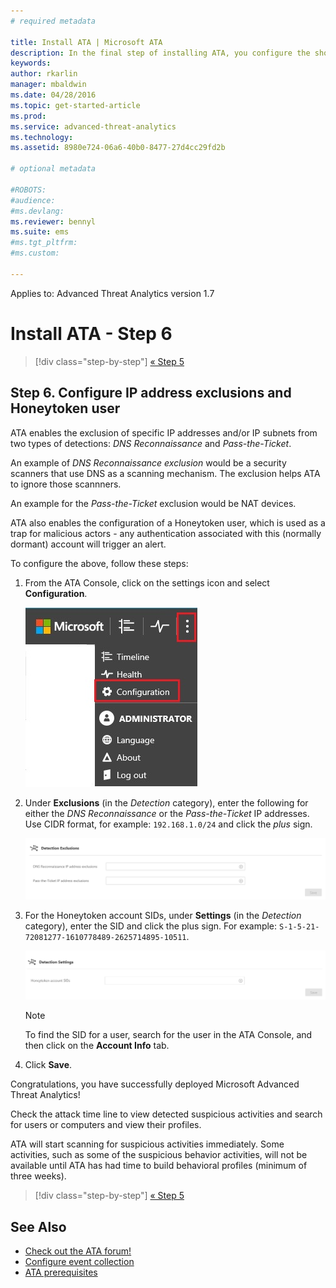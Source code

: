 ```yaml
---
# required metadata

title: Install ATA | Microsoft ATA
description: In the final step of installing ATA, you configure the short-term lease subnets and the Honeytoken user.
keywords:
author: rkarlin
manager: mbaldwin
ms.date: 04/28/2016
ms.topic: get-started-article
ms.prod:
ms.service: advanced-threat-analytics
ms.technology:
ms.assetid: 8980e724-06a6-40b0-8477-27d4cc29fd2b

# optional metadata

#ROBOTS:
#audience:
#ms.devlang:
ms.reviewer: bennyl
ms.suite: ems
#ms.tgt_pltfrm:
#ms.custom:

---
```


Applies to: Advanced Threat Analytics version 1.7



# Install ATA - Step 6

>[!div class="step-by-step"]
[« Step 5](install-ata-step5.md)

## Step 6. Configure  IP address exclusions and Honeytoken user
ATA enables the exclusion of specific IP addresses and/or IP subnets from two types of detections: *DNS Reconnaissance* and *Pass-the-Ticket*. 

An example of *DNS Reconnaissance exclusion* would be a security scanners that use DNS as a scanning mechanism. The exclusion helps ATA to ignore those scannners.

An example for the *Pass-the-Ticket* exclusion would be NAT devices.    

ATA also enables the configuration of a Honeytoken user, which is used as a trap for malicious actors - any authentication associated with this (normally dormant) account will trigger an alert.

To configure the above, follow these steps:

1.  From the ATA Console, click on the settings icon and select **Configuration**.

    ![ATA configuration settings](media/ATA-config-icon.JPG)

2.  Under **Exclusions** (in the *Detection* category), enter the following for either the *DNS Reconnaissance* or the *Pass-the-Ticket* IP addresses. Use CIDR format, for example:  `192.168.1.0/24` and click the *plus* sign.

    ![Save changes](media/ATA-exclusions.png)

3.  For the Honeytoken account SIDs, under **Settings** (in the *Detection* category), enter the SID and click the plus sign. For example: `S-1-5-21-72081277-1610778489-2625714895-10511`.

    ![ATA configuration settings](media/ATA-honeytoken.png)

    > [!NOTE]
    > To find the SID for a user, search for the user in the ATA Console, and then click on the **Account Info** tab. 

4.  Click **Save**.


Congratulations, you have successfully deployed Microsoft Advanced Threat Analytics!

Check the attack time line to view detected suspicious activities and search for users or computers and view their profiles.

ATA will start scanning for suspicious activities immediately. Some activities, such as some of the suspicious behavior activities, will not be available until ATA has had time to build behavioral profiles (minimum of three weeks).


>[!div class="step-by-step"]
[« Step 5](install-ata-step5.md)


## See Also

- [Check out the ATA forum!](https://social.technet.microsoft.com/Forums/security/home?forum=mata)
- [Configure event collection](configure-event-collection.md)
- [ATA prerequisites](/advanced-threat-analytics/plan-design/ata-prerequisites)

